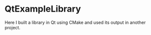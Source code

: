 # QtExampleLibrary
Here I built a library in Qt using CMake and used its output in another project.
